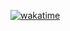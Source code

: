 [![wakatime](https://wakatime.com/badge/user/70e2c061-a198-42cf-83aa-be61f5e9b4d1.svg)](https://wakatime.com/@70e2c061-a198-42cf-83aa-be61f5e9b4d1)
